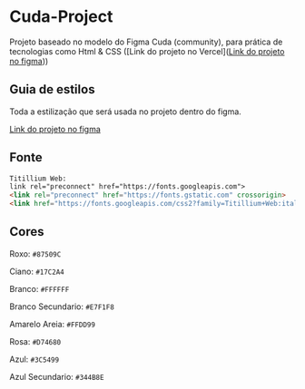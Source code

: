 # Cuda-Project
Projeto baseado no modelo do Figma Cuda (community), para prática de tecnologias como Html &amp; CSS 
([Link do projeto no Vercel]([Link do projeto no figma](https://www.figma.com/file/aJTgiWBZwTPl7ULaEDTxVn/Cuda-Single-Page-Portfolio-Template-(Community)?node-id=0%3A1)))

## Guia de estilos

Toda a estilização que será usada no projeto dentro do figma.

[Link do projeto no figma](https://www.figma.com/file/aJTgiWBZwTPl7ULaEDTxVn/Cuda-Single-Page-Portfolio-Template-(Community)?node-id=0%3A1)

## Fonte

```html
Titillium Web:
link rel="preconnect" href="https://fonts.googleapis.com">
<link rel="preconnect" href="https://fonts.gstatic.com" crossorigin>
<link href="https://fonts.googleapis.com/css2?family=Titillium+Web:ital,wght@0,300;0,400;0,600;0,700;1,200;1,300;1,400&display=swap" rel="stylesheet">
```

## Cores

Roxo: `#87509C`

Ciano: `#17C2A4`

Branco: `#FFFFFF`

Branco Secundario: `#E7F1F8`

Amarelo Areia: `#FFDD99`

Rosa: `#D74680`

Azul: `#3C5499`

Azul Secundario: `#344B8E`
